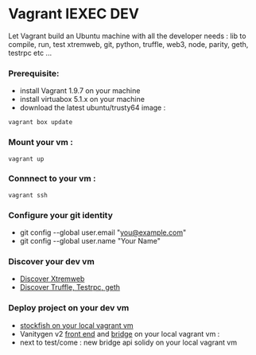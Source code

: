 
# Vagrant IEXEC DEV 


Let Vagrant build an Ubuntu machine with all the developer needs :
lib to compile, run, test xtremweb, git, python, truffle, web3, node, parity, geth, testrpc etc ...

### Prerequisite:

* install Vagrant 1.9.7 on your machine 
* install virtuabox 5.1.x on your machine  
* download the latest ubuntu/trusty64 image :
```
vagrant box update
```

### Mount your vm :
```
vagrant up
```
### Connnect to your vm  :
```
vagrant ssh
```

### Configure your git identity
* git config --global user.email "you@example.com"
* git config --global user.name "Your Name"


### Discover your dev vm

* [Discover Xtremweb](discoverXtremweb.md)
* [Discover Truffle, Testrpc, geth](discoverTruffleTestRpcGeth.md)

### Deploy project on your dev vm

* [stockfish on your local vagrant vm ](https://github.com/iExecBlockchainComputing/bridge_stockfish/pull/1)
*  Vanitygen v2 [front end](https://github.com/iExecBlockchainComputing/vanitygen/tree/local-vagrant) and [bridge](https://github.com/iExecBlockchainComputing/bridge_vanity/tree/local-vagrant) on your local vagrant vm : 
* next to test/come : new bridge api solidy on your local vagrant vm

